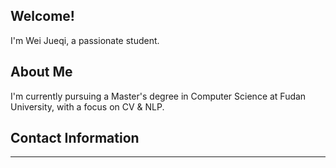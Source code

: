 ## Welcome!

I'm Wei Jueqi, a passionate student.

## About Me

I'm currently pursuing a Master's degree in Computer Science at Fudan University, with a focus on CV & NLP.

## Contact Information


---
